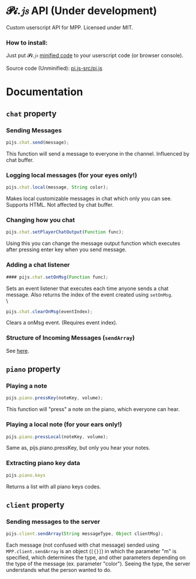 # 𝓟𝓲.𝑗𝑠 API (Under development)
Custom userscript API for MPP. Licensed under MIT.

### How to install:
Just put 𝓟𝓲.𝑗𝑠 [minified code](https://raw.githubusercontent.com/SuperPowerPlumber/pi.js/main/pi.js-min/pi.min.js) to your userscript code (or browser console).\
\
Source code (Unminified): [pi.js-src/pi.js](https://github.com/SuperPowerPlumber/pi.js/tree/main/pi.js-src/pi.js)

# Documentation
## `chat` property

### Sending Messages

```js
pijs.chat.send(message);
```

This function will send a message to everyone in the channel. Influenced by chat buffer.

### Logging local messages (for your eyes only!)

```js
pijs.chat.local(message, String color);
```

Makes local customizable messages in chat which only you can see. Supports HTML. Not affected by chat buffer.

### Changing how you chat

```js
pijs.chat.setPlayerChatOutput(Function func);
```

Using this you can change the message output function which executes after pressing enter key when you send message.

### Adding a chat listener

```js
#### pijs.chat.setOnMsg(Function func);
```

Sets an event listener that executes each time anyone sends a chat message. Also returns the index of the event created using `setOnMsg`.\
\
```js
pijs.chat.clearOnMsg(eventIndex);
```

Clears a onMsg event. (Requires event index).

### Structure of Incoming Messages (`sendArray`)

See [here](https://github.com/aeiou879/mppdocumentation/blob/main/allmessages).


## `piano` property

### Playing a note

```js
pijs.piano.pressKey(noteKey, volume);
```

This function will "press" a note on the piano, which everyone can hear.

### Playing a local note (for your ears only!)

```js
pijs.piano.pressLocal(noteKey, volume);
```

Same as, pijs.piano.pressKey, but only you hear your notes.

### Extracting piano key data

```js
pijs.piano.keys
```

Returns a list with all piano keys codes.


## `client` property

### Sending messages to the server
```js
pijs.client.sendArray(String messageType, Object clientMsg);
```

Each message (not confused with chat message) sended using `MPP.client.sendArray` is an object (`[{}]`) in which the parameter "m" is specified, which determines the type, and other parameters depending on the type of the message (ex. parameter "color"). Seeing the type, the server understands what the person wanted to do. 
